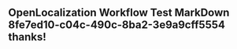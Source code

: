 <properties
ms.topic="hero-topic"
ms.test1="hero-topic"
ms.test2="test"/>

## OpenLocalization Workflow Test MarkDown 8fe7ed10-c04c-490c-8ba2-3e9a9cff5554 thanks!
